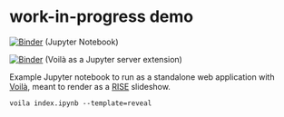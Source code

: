 # work-in-progress demo

[![Binder](https://mybinder.org/badge.svg)](https://mybinder.org/v2/gh/mkcor/voila-reveal-example/master) (Jupyter Notebook)

[![Binder](https://mybinder.org/badge_logo.svg)](https://mybinder.org/v2/gh/mkcor/voila-reveal-example.git/master?urlpath=%2Fvoila%2Frender%2Findex.ipynb) (Voilà as a Jupyter server extension)

Example Jupyter notebook to run as a standalone web application with
[Voilà](https://github.com/voila-dashboards/voila), meant to render as a
[RISE](https://github.com/damianavila/RISE) slideshow.

    voila index.ipynb --template=reveal
